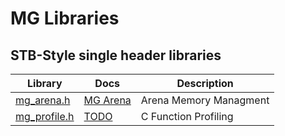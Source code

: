 # MG Libraries

## STB-Style single header libraries

| Library | Docs | Description |
| ------- | ---- | ----------- |
| [mg_arena.h](mg_arena.h) | [MG Arena](docs/mg_arena.md) | Arena Memory Managment |
| [mg_profile.h](mg_profile.h) | [TODO](https://www.youtube.com/watch?v=dQw4w9WgXcQ) | C Function Profiling |
